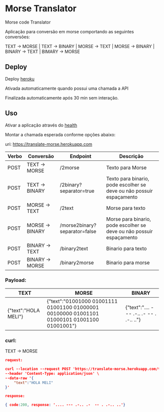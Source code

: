 # Morse Translator
Morse code Translator

Aplicação para conversão em morse comportando as seguintes conversões:

TEXT -> MORSE |
TEXT -> BINARY | 
MORSE -> TEXT |
MORSE -> BINARY |
BINARY -> TEXT |
BIMARY -> MORSE

## Deploy
Deploy [heroku](https://www.heroku.com)

Ativada automaticamente quando possui uma chamada a API

Finalizada automaticamente após 30 min sem interação.

## Uso

Ativar a aplicação através do [health](https://translate-morse.herokuapp.com/actuator/health)

Montar a chamada esperada conforme opções abaixo:

uri:  https://translate-morse.herokuapp.com

| Verbo  |  Conversão      | Endpoint                                        | Descrição |
| -------|-----------------|-------------------------------------------------|-----------|
| POST   | TEXT -> MORSE   | /2morse          | Texto para Morse |
| POST   | TEXT -> BINARY  | /2binary?separator=true                 | Texto para binario, pode escolher se deve ou não possuir espaçamento |
| POST   | MORSE -> TEXT   | /2text           |  Morse para texto |
| POST   | MORSE -> BINARY | /morse2binary?separator=false                  |  Morse para binario, pode escolher se deve ou não possuir espaçamento |
| POST   | BINARY -> TEXT  | /binary2text | Binario para texto |
| POST   | BINARY -> MORSE | /binary2morse  |  Binario para morse |

### Payload: 

| TEXT | MORSE | BINARY |
|------|-----|-----|
| {"text":"HOLA MELI"} | {"text":"01001000 01001111 01001100 01000001 00100000 01001101 01000101 01001100 01001001"} |{"text":".... --- .-.. .-  -- . .-.. .."} |

### curl:

TEXT -> MORSE
```json
request:

curl --location --request POST 'https://translate-morse.herokuapp.com/translate/2morse' \
--header 'Content-Type: application/json' \
--data-raw '{
	"text":"HOLA MELI"	
}'

response:

{ code:200, response: '.... --- .-.. .-  -- . .-.. ..'}
```



